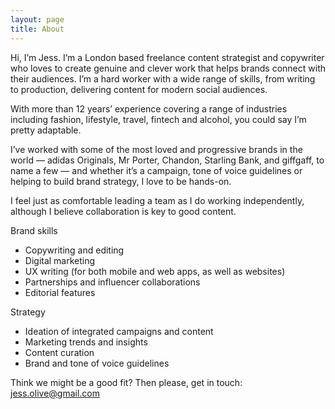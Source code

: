 ```yaml
---
layout: page
title: About
---
```


Hi, I’m Jess. I’m a London based freelance content strategist and copywriter who loves to create genuine and clever work that helps brands connect with their audiences. I’m a hard worker with a wide range of skills, from writing to production, delivering content for modern social audiences.

With more than 12 years’ experience covering a range of industries including fashion, lifestyle, travel, fintech and alcohol, you could say I’m pretty adaptable.

I’ve worked with some of the most loved and progressive brands in the world — adidas Originals, Mr Porter, Chandon, Starling Bank, and giffgaff, to name a few — and whether it’s a campaign, tone of voice guidelines or helping to build brand strategy, I love to be hands-on.

I feel just as comfortable leading a team as I do working independently, although I believe collaboration is key to good content.

Brand skills
- Copywriting and editing
- Digital marketing
- UX writing (for both mobile and web apps, as well as websites)
- Partnerships and influencer collaborations
- Editorial features

Strategy
- Ideation of integrated campaigns and content
- Marketing trends and insights
- Content curation
- Brand and tone of voice guidelines

Think we might be a good fit? Then please, get in touch: [jess.olive@gmail.com](jess.olive@gmail.com)
